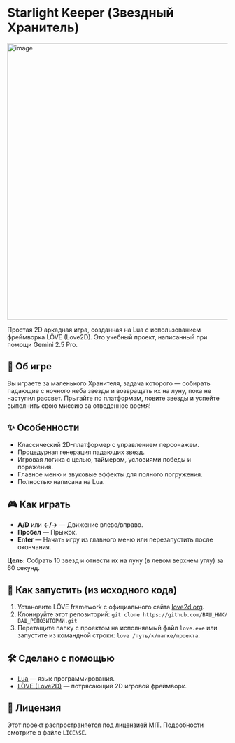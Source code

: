 # Starlight Keeper (Звездный Хранитель)

<img width="802" height="632" alt="image" src="https://github.com/user-attachments/assets/96c3a18e-9f2a-48c8-bd63-f6786867842e" />

Простая 2D аркадная игра, созданная на Lua с использованием фреймворка LÖVE (Love2D). Это учебный проект, написанный при помощи Gemini 2.5 Pro.

## 🌟 Об игре

Вы играете за маленького Хранителя, задача которого — собирать падающие с ночного неба звезды и возвращать их на луну, пока не наступил рассвет. Прыгайте по платформам, ловите звезды и успейте выполнить свою миссию за отведенное время!

## ✨ Особенности

*   Классический 2D-платформер с управлением персонажем.
*   Процедурная генерация падающих звезд.
*   Игровая логика с целью, таймером, условиями победы и поражения.
*   Главное меню и звуковые эффекты для полного погружения.
*   Полностью написана на Lua.

## 🎮 Как играть

*   **A/D** или **←/→** — Движение влево/вправо.
*   **Пробел** — Прыжок.
*   **Enter** — Начать игру из главного меню или перезапустить после окончания.

**Цель:** Собрать 10 звезд и отнести их на луну (в левом верхнем углу) за 60 секунд.

## 🚀 Как запустить (из исходного кода)

1.  Установите LÖVE framework с официального сайта [love2d.org](https://love2d.org/).
2.  Клонируйте этот репозиторий: `git clone https://github.com/ВАШ_НИК/ВАШ_РЕПОЗИТОРИЙ.git`
3.  Перетащите папку с проектом на исполняемый файл `love.exe` или запустите из командной строки: `love /путь/к/папке/проекта`.

## 🛠️ Сделано с помощью

*   [Lua](https://www.lua.org/) — язык программирования.
*   [LÖVE (Love2D)](https://love2d.org/) — потрясающий 2D игровой фреймворк.

## 📄 Лицензия

Этот проект распространяется под лицензией MIT. Подробности смотрите в файле `LICENSE`.
